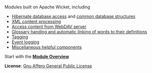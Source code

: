 
Modules built on Apache Wicket, including
  * [Hibernate database access](../../wiki/CwmDb) and [common database structures](../../wiki/CwmData)
  * [XML content processing](../../wiki/CwmXml)
  * [Access content from WebDAV server](../../wiki/CwmDav)
  * [Glossary handing and automatic linking of words to their definitions](../../wiki/CwmGlossary)
  * [Tagging](../../wiki/CwmTag)
  * [Event logging](../../wiki/CwmBase)
  * [Miscellaneous helpful components](../../wiki/CwmComponents)

Start with the **[Module Overview](../../wiki/ModuleOverview)**

**License**: [Gnu Affero General Public License](http://www.gnu.org/licenses/agpl.html)
